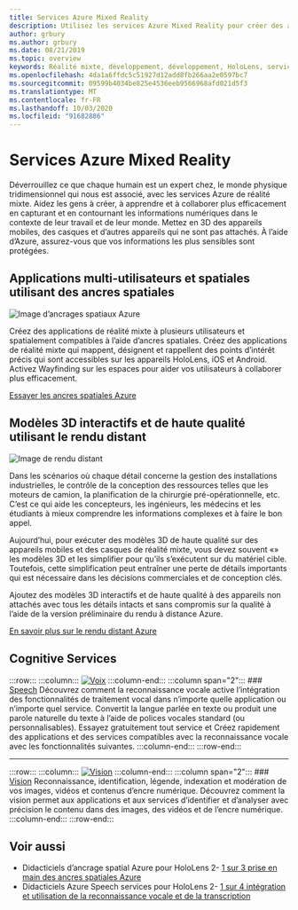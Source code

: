 ```yaml
---
title: Services Azure Mixed Reality
description: Utilisez les services Azure Mixed Reality pour créer des applications 3D, multi-utilisateurs et spatialement accessibles sur des appareils HoloLens, iOS et Android.
author: grbury
ms.author: grbury
ms.date: 08/21/2019
ms.topic: overview
keywords: Réalité mixte, développement, développement, HoloLens, services Azure, ancres spatiales, reconnaissance vocale, vision, rendu distant
ms.openlocfilehash: 4da1a6ffdc5c51927d12add8fb266aa2e0597bc7
ms.sourcegitcommit: 09599b4034be825e4536eeb9566968afd021d5f3
ms.translationtype: MT
ms.contentlocale: fr-FR
ms.lasthandoff: 10/03/2020
ms.locfileid: "91682886"
---
```

# <a name="azure-mixed-reality-services"></a>Services Azure Mixed Reality
Déverrouillez ce que chaque humain est un expert chez, le monde physique tridimensionnel qui nous est associé, avec les services Azure de réalité mixte. Aidez les gens à créer, à apprendre et à collaborer plus efficacement en capturant et en contournant les informations numériques dans le contexte de leur travail et de leur monde. Mettez en 3D des appareils mobiles, des casques et d’autres appareils qui ne sont pas attachés. À l’aide d’Azure, assurez-vous que vos informations les plus sensibles sont protégées.

## <a name="multi-user-spatially-aware-applications-using-spatial-anchors"></a>Applications multi-utilisateurs et spatiales utilisant des ancres spatiales

![ Image d’ancrages spatiaux Azure](../design/images/AzureSpatialAnchors.jpg)

Créez des applications de réalité mixte à plusieurs utilisateurs et spatialement compatibles à l’aide d’ancres spatiales. Créez des applications de réalité mixte qui mappent, désignent et rappellent des points d’intérêt précis qui sont accessibles sur les appareils HoloLens, iOS et Android. Activez Wayfinding sur les espaces pour aider vos utilisateurs à collaborer plus efficacement.

[Essayer les ancres spatiales Azure](https://docs.microsoft.com/azure/spatial-anchors)


## <a name="interactive-high-quality-3d-models-using-remote-rendering"></a>Modèles 3D interactifs et de haute qualité utilisant le rendu distant

![ Image de rendu distant](../design/images/RemoteRendering.jpg)

Dans les scénarios où chaque détail concerne la gestion des installations industrielles, le contrôle de la conception des ressources telles que les moteurs de camion, la planification de la chirurgie pré-opérationnelle, etc. C’est ce qui aide les concepteurs, les ingénieurs, les médecins et les étudiants à mieux comprendre les informations complexes et à faire le bon appel.

Aujourd’hui, pour exécuter des modèles 3D de haute qualité sur des appareils mobiles et des casques de réalité mixte, vous devez souvent «» les modèles 3D et les simplifier pour qu’ils s’exécutent sur du matériel cible. Toutefois, cette simplification peut entraîner une perte de détails importants qui est nécessaire dans les décisions commerciales et de conception clés.

Ajoutez des modèles 3D interactifs et de haute qualité à des appareils non attachés avec tous les détails intacts et sans compromis sur la qualité à l’aide de la version préliminaire du rendu à distance Azure.

[En savoir plus sur le rendu distant Azure](https://azure.microsoft.com/services/remote-rendering)


## <a name="cognitive-services"></a>Cognitive Services

:::row:::
    :::column:::
       [![Voix](images/speech.jpg)](https://docs.microsoft.com/azure/cognitive-services/speech-service/)
    :::column-end:::
    :::column span="2":::
        ### <a name="speech"></a>[Speech](https://docs.microsoft.com/azure/cognitive-services/speech-service/)
        Découvrez comment la reconnaissance vocale active l’intégration des fonctionnalités de traitement vocal dans n’importe quelle application ou n’importe quel service. Convertit la langue parlée en texte ou produit une parole naturelle du texte à l’aide de polices vocales standard (ou personnalisables). Essayez gratuitement tout service et Créez rapidement des applications et des services compatibles avec la reconnaissance vocale avec les fonctionnalités suivantes.
    :::column-end:::
:::row-end:::

---

:::row:::
    :::column:::
       [![Vision](images/vision.jpg)](https://docs.microsoft.com/azure/cognitive-services/computer-vision/)
    :::column-end:::
    :::column span="2":::
        ### <a name="vision"></a>[Vision](https://docs.microsoft.com/azure/cognitive-services/computer-vision/)
        Reconnaissance, identification, légende, indexation et modération de vos images, vidéos et contenus d’encre numérique. Découvrez comment la vision permet aux applications et aux services d’identifier et d’analyser avec précision le contenu dans des images, des vidéos et de l’encre numérique.
    :::column-end:::
:::row-end:::


## <a name="see-also"></a>Voir aussi

* Didacticiels d’ancrage spatial Azure pour HoloLens 2- [1 sur 3 prise en main des ancres spatiales Azure](../mrlearning-asa-ch1.md)
* Didacticiels Azure Speech services pour HoloLens 2- [1 sur 4 intégration et utilisation de la reconnaissance vocale et de la transcription](../develop/unity/tutorials/mrlearning-speechSDK-ch1.md)

